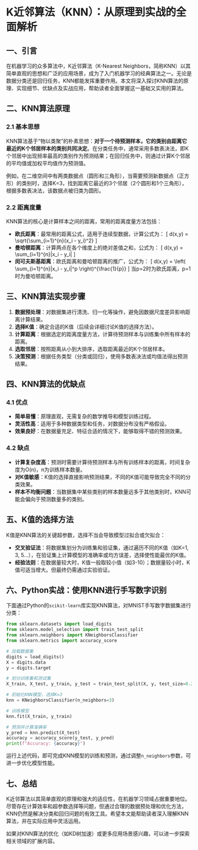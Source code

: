 # K近邻算法（KNN）：从原理到实战的全面解析

## 一、引言
在机器学习的众多算法中，K近邻算法（K-Nearest Neighbors，简称KNN）以其简单直观的思想和广泛的应用场景，成为了入门机器学习的经典算法之一。无论是数据分类还是回归任务，KNN都能发挥重要作用。本文将深入探讨KNN算法的原理、实现细节、优缺点及实战应用，帮助读者全面掌握这一基础又实用的算法。


## 二、KNN算法原理
### 2.1 基本思想
KNN算法基于“物以类聚”的朴素思想：**对于一个待预测样本，它的类别由距离它最近的K个邻居样本的类别共同决定**。在分类任务中，通常采用多数表决法，即K个邻居中出现频率最高的类别作为预测结果；在回归任务中，则通过计算K个邻居的平均值或加权平均值作为预测值。

例如，在二维空间中有两类数据点（圆形和三角形），当需要预测新数据点（正方形）的类别时，选择K=3，找到距离它最近的3个邻居（2个圆形和1个三角形），根据多数表决法，该数据点被归类为圆形。

### 2.2 距离度量
KNN算法的核心是计算样本之间的距离，常用的距离度量方法包括：
- **欧氏距离**：最常用的距离公式，适用于连续型数据，计算公式为：
\[ d(x,y) = \sqrt{\sum_{i=1}^{n}(x_i - y_i)^2} \]
- **曼哈顿距离**：计算两点在各个维度上的绝对差值之和，公式为：
\[ d(x,y) = \sum_{i=1}^{n}|x_i - y_i| \]
- **闵可夫斯基距离**：欧氏距离和曼哈顿距离的推广，公式为：
\[ d(x,y) = \left( \sum_{i=1}^{n}|x_i - y_i|^p \right)^{\frac{1}{p}} \]
当p=2时为欧氏距离，p=1时为曼哈顿距离。


## 三、KNN算法实现步骤
1. **数据预处理**：对数据集进行清洗、归一化等操作，避免因数据尺度差异影响距离计算结果。
2. **选择K值**：确定合适的K值（后续会详细讨论K值的选择方法）。
3. **计算距离**：根据选定的距离度量方法，计算待预测样本与训练集中所有样本的距离。
4. **选取邻居**：按照距离从小到大排序，选取距离最近的K个邻居样本。
5. **决策预测**：根据任务类型（分类或回归），使用多数表决法或均值法得出预测结果。


## 四、KNN算法的优缺点
### 4.1 优点
- **简单易懂**：原理直观，无需复杂的数学推导和模型训练过程。
- **灵活性高**：适用于多种数据类型和任务，对数据分布没有严格假设。
- **效果良好**：在数据量充足、特征合适的情况下，能够取得不错的预测效果。

### 4.2 缺点
- **计算复杂度高**：预测时需要计算待预测样本与所有训练样本的距离，时间复杂度为O(n)，n为训练样本数量。
- **对K值敏感**：K值的选择直接影响预测结果，不同的K值可能导致完全不同的分类效果。
- **样本不均衡问题**：当数据集中某些类别的样本数量远多于其他类别时，KNN可能会偏向于预测数量多的类别。


## 五、K值的选择方法
K值是KNN算法的关键超参数，选择不当会导致模型过拟合或欠拟合：
- **交叉验证法**：将数据集划分为训练集和验证集，通过遍历不同的K值（如K=1, 3, 5...），在验证集上计算模型的准确率或均方误差，选择使性能最优的K值。
- **经验法则**：在数据量较大时，K值一般取较小值（如3-10）；数据量较小时，K值可适当增大。但最终仍需通过实验验证。


## 六、Python实战：使用KNN进行手写数字识别
下面通过Python的`scikit-learn`库实现KNN算法，对MNIST手写数字数据集进行分类：
```python
from sklearn.datasets import load_digits
from sklearn.model_selection import train_test_split
from sklearn.neighbors import KNeighborsClassifier
from sklearn.metrics import accuracy_score

# 加载数据集
digits = load_digits()
X = digits.data
y = digits.target

# 划分训练集和测试集
X_train, X_test, y_train, y_test = train_test_split(X, y, test_size=0.2, random_state=42)

# 初始化KNN模型，选择K=3
knn = KNeighborsClassifier(n_neighbors=3)

# 训练模型
knn.fit(X_train, y_train)

# 预测并计算准确率
y_pred = knn.predict(X_test)
accuracy = accuracy_score(y_test, y_pred)
print(f"Accuracy: {accuracy}")
```
运行上述代码，即可完成KNN模型的训练和预测，通过调整`n_neighbors`参数，可进一步优化模型性能。


## 七、总结
K近邻算法以其简单直观的原理和强大的适应性，在机器学习领域占据重要地位。尽管存在计算效率和超参数选择等问题，但通过合理的数据预处理和优化方法，KNN仍然是解决分类和回归问题的有效工具。希望本文能帮助读者深入理解KNN算法，并在实际应用中灵活运用。

如果对KNN算法的优化（如KD树加速）或更多应用场景感兴趣，可以进一步探索相关领域的扩展内容。